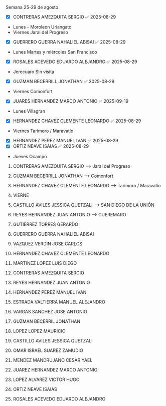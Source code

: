 Semana 25-29 de agosto

- [x] CONTRERAS AMEZQUITA SERGIO ✅ 2025-08-29
- Lunes - Moroleon Uriangato
-  Viernes Jaral del Progreso
- [x] GUERRERO GUERRA NAHALIEL ABISAI ✅ 2025-08-29
-  Lunes Martes y miércoles  San Francisco
- [x] ROSALES ACEVEDO EDUARDO ALEJANDRO ✅ 2025-08-29
- Jerecuaro SIn visita
- [x] GUZMAN BECERRILL JONATHAN ✅ 2025-08-29
-  Viernes Comonfort
- [x] JUARES HERNANDEZ MARCO ANTONIO ✅ 2025-09-19
- Lunes Villagran
- [x] HERNANDEZ CHAVEZ CLEMENTE LEONARDO ✅ 2025-08-29
- Viernes Tarimoro / Maravatío
- [x] HERNANDEZ PEREZ MANUEL IVAN ✅ 2025-08-29
- [x] ORTIZ NEAVE ISAIAS ✅ 2025-08-29
-  Jueves Ocampo






1. CONTRERAS AMEZQUITA SERGIO --> Jaral del Progreso
2. GUZMAN BECERRILL JONATHAN --> Comonfort
3. HERNANDEZ CHAVEZ CLEMENTE LEONARDO --> Tarimoro / Maravatío
4. VIERNE


5. CASTILLO AVILES JESSICA QUETZALI --> SAN DIEGO DE LA UNIÓN
6. REYES HERNANDEZ JUAN ANTONIO --> CUEREMARO






7. GUTIERREZ TORRES GERARDO  
8. GUERRERO GUERRA NAHALIEL ABISAI  
9. VAZQUEZ VERDIN JOSE CARLOS  
10. HERNANDEZ CHAVEZ CLEMENTE LEONARDO  
11. MARTINEZ LOPEZ LUIS DIEGO  
12. CONTRERAS AMEZQUITA SERGIO  
13. REYES HERNANDEZ JUAN ANTONIO  
14. HERNANDEZ PEREZ MANUEL IVAN  
15. ESTRADA VALTIERRA MANUEL ALEJANDRO  
16. VARGAS SANCHEZ JOSE ANTONIO  
17. GUZMAN BECERRIL JONATHAN  
18. LOPEZ LOPEZ MAURICIO  
19. CASTILLO AVILES JESSICA QUETZALI  
20. OMAR ISRAEL SUAREZ ZAMUDIO  
21. MENDEZ MANDRUJANO CESAR YAEL  
22. JUAREZ HERNANDEZ MARCO ANTONIO  
23. LOPEZ ALVAREZ VICTOR HUGO  
24. ORTIZ NEAVE ISAIAS  
25. ROSALES ACEVEDO EDUARDO ALEJANDRO